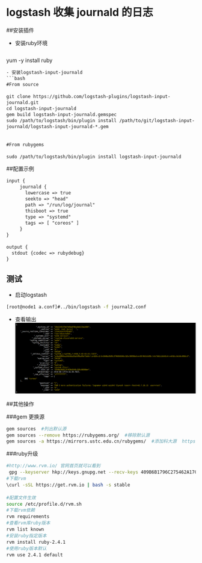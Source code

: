 # logstash 收集 journald 的日志
##安装插件
- 安装ruby环境
  ```bash
yum -y install ruby
```
- 安装logstash-input-journald
```bash
#From source

git clone https://github.com/logstash-plugins/logstash-input-journald.git
cd logstash-input-journald
gem build logstash-input-journald.gemspec
sudo /path/to/logstash/bin/plugin install /path/to/git/logstash-input-journald/logstash-input-journald-*.gem


#From rubygems

sudo /path/to/logstash/bin/plugin install logstash-input-journald
```

##配置示例

```
input {
     journald {
       lowercase => true
       seekto => "head"
       path => "/run/log/journal"
       thisboot => true
       type => "systemd"
       tags => [ "coreos" ]
     }
}

output {
  stdout {codec => rubydebug}
}
```
## 测试
- 启动logstash
```bash
[root@node1 a.conf]#../bin/logstash -f journal2.conf
```
- 查看输出
![](images/log.png)

##其他操作

###gem 更换源
```bash
gem sources  #列出默认源
gem sources --remove https://rubygems.org/  #移除默认源
gem sources -a https://mirrors.ustc.edu.cn/rubygems/  #添加科大源  https://gems.ruby-china.com
```

###ruby升级

```bash
#http://www.rvm.io/ 官网首页就可以看到 
 gpg --keyserver hkp://keys.gnupg.net --recv-keys 409B6B1796C275462A1703113804BB82D39DC0E3 7D2BAF1CF37B13E2069D6956105BD0E739499BDB
#下载rvm   
\curl -sSL https://get.rvm.io | bash -s stable 

#配置文件生效 
source /etc/profile.d/rvm.sh 
#下载rvm依赖 
rvm requirements 
#查看rvm库ruby版本 
rvm list known
#安装ruby指定版本 
rvm install ruby-2.4.1
#使用ruby版本默认 
rvm use 2.4.1 default


```
